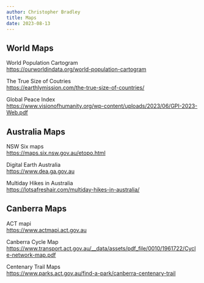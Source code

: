 ```yaml
---
author: Christopher Bradley
title: Maps
date: 2023-08-13
---
```


## World Maps
World Population Cartogram  
https://ourworldindata.org/world-population-cartogram

The True Size of Coutries  
https://earthlymission.com/the-true-size-of-countries/

Global Peace Index  
https://www.visionofhumanity.org/wp-content/uploads/2023/06/GPI-2023-Web.pdf

## Australia Maps
NSW Six maps  
https://maps.six.nsw.gov.au/etopo.html

Digital Earth Australia  
https://www.dea.ga.gov.au

Multiday Hikes in Australia  
https://lotsafreshair.com/multiday-hikes-in-australia/

## Canberra Maps
ACT mapi   
https://www.actmapi.act.gov.au

Canberra Cycle Map  
https://www.transport.act.gov.au/__data/assets/pdf_file/0010/1961722/Cycle-network-map.pdf

Centenary Trail Maps  
https://www.parks.act.gov.au/find-a-park/canberra-centenary-trail